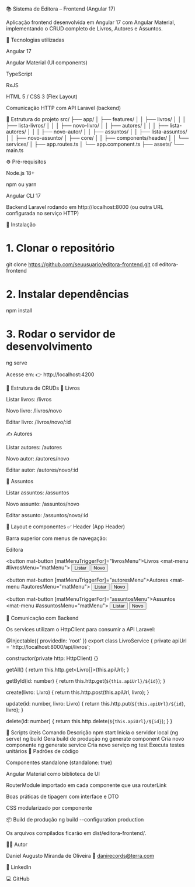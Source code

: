 📚 Sistema de Editora – Frontend (Angular 17)

Aplicação frontend desenvolvida em Angular 17 com Angular Material, implementando o CRUD completo de Livros, Autores e Assuntos.

🚀 Tecnologias utilizadas

Angular 17

Angular Material (UI components)

TypeScript

RxJS

HTML 5 / CSS 3 (Flex Layout)

Comunicação HTTP com API Laravel (backend)

🧩 Estrutura do projeto
src/
 ├── app/
 │   ├── features/
 │   │   ├── livros/
 │   │   │   ├── lista-livros/
 │   │   │   ├── novo-livro/
 │   │   ├── autores/
 │   │   │   ├── lista-autores/
 │   │   │   ├── novo-autor/
 │   │   ├── assuntos/
 │   │       ├── lista-assuntos/
 │   │       ├── novo-assunto/
 │   ├── core/
 │   │   ├── components/header/
 │   │   └── services/
 │   ├── app.routes.ts
 │   └── app.component.ts
 ├── assets/
 └── main.ts

⚙️ Pré-requisitos

Node.js 18+

npm ou yarn

Angular CLI 17

Backend Laravel rodando em http://localhost:8000 (ou outra URL configurada no serviço HTTP)

🧰 Instalação
# 1. Clonar o repositório
git clone https://github.com/seuusuario/editora-frontend.git
cd editora-frontend

# 2. Instalar dependências
npm install

# 3. Rodar o servidor de desenvolvimento
ng serve


Acesse em:
👉 http://localhost:4200

🧱 Estrutura de CRUDs
📘 Livros

Listar livros: /livros

Novo livro: /livros/novo

Editar livro: /livros/novo/:id

✍️ Autores

Listar autores: /autores

Novo autor: /autores/novo

Editar autor: /autores/novo/:id

🧾 Assuntos

Listar assuntos: /assuntos

Novo assunto: /assuntos/novo

Editar assunto: /assuntos/novo/:id

🎨 Layout e componentes
✅ Header (App Header)

Barra superior com menus de navegação:

<mat-toolbar color="primary">
  <span style="flex: 1 1 auto;">Editora</span>

  <button mat-button [matMenuTriggerFor]="livrosMenu">Livros</button>
  <mat-menu #livrosMenu="matMenu">
    <button mat-menu-item routerLink="/livros">Listar</button>
    <button mat-menu-item routerLink="/livros/novo">Novo</button>
  </mat-menu>

  <button mat-button [matMenuTriggerFor]="autoresMenu">Autores</button>
  <mat-menu #autoresMenu="matMenu">
    <button mat-menu-item routerLink="/autores">Listar</button>
    <button mat-menu-item routerLink="/autores/novo">Novo</button>
  </mat-menu>

  <button mat-button [matMenuTriggerFor]="assuntosMenu">Assuntos</button>
  <mat-menu #assuntosMenu="matMenu">
    <button mat-menu-item routerLink="/assuntos">Listar</button>
    <button mat-menu-item routerLink="/assuntos/novo">Novo</button>
  </mat-menu>
</mat-toolbar>

🔗 Comunicação com Backend

Os services utilizam o HttpClient para consumir a API Laravel:

@Injectable({ providedIn: 'root' })
export class LivroService {
  private apiUrl = 'http://localhost:8000/api/livros';

  constructor(private http: HttpClient) {}

  getAll() {
    return this.http.get<Livro[]>(this.apiUrl);
  }

  getById(id: number) {
    return this.http.get<Livro>(`${this.apiUrl}/${id}`);
  }

  create(livro: Livro) {
    return this.http.post(this.apiUrl, livro);
  }

  update(id: number, livro: Livro) {
    return this.http.put(`${this.apiUrl}/${id}`, livro);
  }

  delete(id: number) {
    return this.http.delete(`${this.apiUrl}/${id}`);
  }
}

🧪 Scripts úteis
Comando	Descrição
npm start	Inicia o servidor local (ng serve)
ng build	Gera build de produção
ng generate component	Cria novo componente
ng generate service	Cria novo serviço
ng test	Executa testes unitários
💅 Padrões de código

Componentes standalone (standalone: true)

Angular Material como biblioteca de UI

RouterModule importado em cada componente que usa routerLink

Boas práticas de tipagem com interface e DTO

CSS modularizado por componente

📦 Build de produção
ng build --configuration production


Os arquivos compilados ficarão em dist/editora-frontend/.

🧑‍💻 Autor

Daniel Augusto Miranda de Oliveira
📧 danirecords@terra.com

🔗 LinkedIn

💻 GitHub
